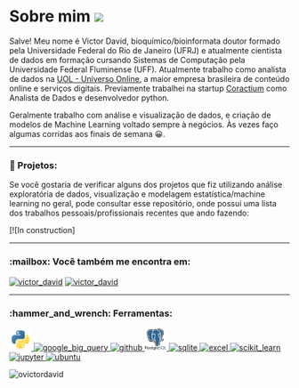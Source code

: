 # Sobre mim <img src="https://raw.githubusercontent.com/MartinHeinz/MartinHeinz/master/wave.gif" width="30px">

Salve! Meu nome é Victor David, bioquímico/bioinformata doutor formado pela Universidade Federal do Rio de Janeiro (UFRJ) e atualmente cientista de dados em formação cursando Sistemas de Computação pela Universidade Federal Fluminense (UFF). Atualmente trabalho como analista de dados na [UOL - Universo Online](https://www.uol.com.br/), a maior empresa brasileira de conteúdo online e serviços digitais. Previamente trabalhei na startup [Coractium](https://www.coractium.com/) como Analista de Dados e desenvolvedor python. 

Geralmente trabalho com análise e visualização de dados, e criação de modelos de Machine Learning voltado sempre à negócios. Às vezes faço algumas corridas aos finais de semana 😀. 

--- 

<h3 align="left"> 🔭 Projetos: </h3>

Se você gostaria de verificar alguns dos projetos que fiz utilizando análise exploratória de dados, visualização e modelagem estatística/machine learning no geral, pode consultar esse repositório, onde possui uma lista dos trabalhos pessoais/profissionais recentes que ando fazendo:

[![In construction]

---

<h3 align="left"> :mailbox: Você também me encontra em: </h3>

<p align="left">
<a href="https://linkedin.com/in/contactvictor" target="blank"><img align="center" src="https://raw.githubusercontent.com/rahuldkjain/github-profile-readme-generator/master/src/images/icons/Social/linked-in-alt.svg" alt="victor_david" height="30" width="40" /></a>
<a href="https://linkedin.com/in/contactvictor" target="blank"><img align="center" src="https://user-images.githubusercontent.com/98326346/234162003-7e0cecca-dd82-4264-98e5-1fbca0f8e7ea.png" alt="victor_david" height="30" width="40" /></a>
</p>


---
<h3 align="left"> :hammer_and_wrench: Ferramentas:</h3>
<p align="left"> 

<a href="https://www.python.org" target="_blank" rel="noreferrer"> <img src="https://raw.githubusercontent.com/devicons/devicon/master/icons/python/python-original.svg" alt="python" width="40" height="40"/> </a> 
 <a href="https://cloud.google.com/bigquery" target="_blank" rel="noreferrer"> <img src="https://cdn.jsdelivr.net/gh/devicons/devicon/icons/googlecloud/googlecloud-original.svg" alt="google_big_query" width="40" height="40"/> </a> 
<a href="https://github.com/" target="_blank" rel="noreferrer"> <img src="https://cdn.jsdelivr.net/gh/devicons/devicon/icons/github/github-original.svg" alt="github" width="40" height="40"/> </a> 
<a href="https://www.postgresql.org" target="_blank" rel="noreferrer"> <img src="https://raw.githubusercontent.com/devicons/devicon/master/icons/postgresql/postgresql-original-wordmark.svg" alt="postgresql" width="40" height="40"/> </a>
<a href="https://www.sqlite.org/index.html" target="_blank" rel="noreferrer"> <img src="https://cdn.jsdelivr.net/gh/devicons/devicon/icons/sqlite/sqlite-original.svg" alt="sqlite" width="40" height="40"/> </a>
<a href="https://chrome.google.com/webstore/detail/excel-online/iljnkagajgfdmfnnidjijobijlfjfgnb?hl=pt" target="_blank" rel="noreferrer"> <img src="https://upload.wikimedia.org/wikipedia/commons/thumb/3/34/Microsoft_Office_Excel_%282019%E2%80%93present%29.svg/1101px-Microsoft_Office_Excel_%282019%E2%80%93present%29.svg.png" alt="excel" width="40" height="40"/> </a>
<a href="https://scikit-learn.org/" target="_blank" rel="noreferrer"> <img src="https://upload.wikimedia.org/wikipedia/commons/0/05/Scikit_learn_logo_small.svg" alt="scikit_learn" width="40" height="40"/> </a> 
<a href="https://jupyter.org/" target="_blank" rel="noreferrer"> <img src="https://cdn.jsdelivr.net/gh/devicons/devicon/icons/jupyter/jupyter-original-wordmark.svg" alt="jupyter" width="40" height="40"/> </a> 
<a href="https://ubuntu.com/download" target="_blank" rel="noreferrer"> <img src="https://cdn.jsdelivr.net/gh/devicons/devicon/icons/ubuntu/ubuntu-plain-wordmark.svg" alt="ubuntu" width="40" height="40"/> </a> 

</p>
<p><img align="left" src="https://github-readme-stats.vercel.app/api/top-langs?username=ovictordavid&show_icons=true&locale=en&layout=compact" alt="ovictordavid" /></p>

